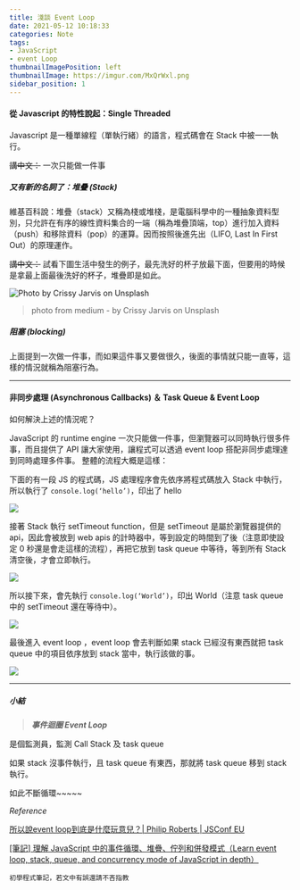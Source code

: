 ```yaml
---
title: 淺談 Event Loop
date: 2021-05-12 10:18:33
categories: Note
tags:
- JavaScript
- event Loop
thumbnailImagePosition: left
thumbnailImage: https://imgur.com/MxQrWxl.png
sidebar_position: 1
---
```


#### 從 Javascript 的特性說起：Single Threaded

Javascript 是一種單線程（單執行緒）的語言，程式碼會在 Stack 中被一一執行。

<!-- more -->

~~講中文：~~
一次只能做一件事

##### 又有新的名詞了：堆疊 (Stack)

維基百科說：堆疊（stack）又稱為棧或堆棧，是電腦科學中的一種抽象資料型別，只允許在有序的線性資料集合的一端（稱為堆疊頂端，top）進行加入資料（push）和移除資料（pop）的運算。因而按照後進先出（LIFO, Last In First Out）的原理運作。

~~講中文：~~
試看下圖生活中發生的例子，最先洗好的杯子放最下面，但要用的時候是拿最上面最後洗好的杯子，堆疊即是如此。

![Photo by Crissy Jarvis on Unsplash](https://miro.medium.com/max/1400/0*7DZA8far6AEXEKIP)

> photo from medium - by Crissy Jarvis on Unsplash

##### 阻塞 (blocking)

上面提到一次做一件事，而如果這件事又要做很久，後面的事情就只能一直等，這樣的情況就稱為阻塞行為。

---

#### 非同步處理 (Asynchronous Callbacks) ＆ Task Queue & Event Loop

如何解決上述的情況呢？

JavaScript 的 runtime engine 一次只能做一件事，但瀏覽器可以同時執行很多件事，而且提供了 API 讓大家使用，讓程式可以透過 event loop 搭配非同步處理達到同時處理多件事。
整體的流程大概是這樣：

下面的有一段 JS 的程式碼，JS 處理程序會先依序將程式碼放入 Stack 中執行，所以執行了 `console.log(‘hello’)`，印出了 hello

![](https://miro.medium.com/max/1400/1*NzpU75qlUlwBZtKUlnaP6A.png)

接著 Stack 執行 setTimeout function，但是 setTimeout 是屬於瀏覽器提供的 api，因此會被放到 web apis 的計時器中，等到設定的時間到了後（注意即使設定 0 秒還是會走這樣的流程），再把它放到 task queue 中等待，等到所有 Stack 清空後，才會立即執行。

![](https://miro.medium.com/max/1400/1*RVbrJMFlCVUHZe-qHuPg7w.png)


所以接下來，會先執行 `console.log(‘World’)`，印出 World（注意 task queue 中的 setTimeout 還在等待中）。

![](https://miro.medium.com/max/1400/1*HUp4Y2quWzqR1zOFAyxOHw.png)


最後進入 event loop ，event loop 會去判斷如果 stack 已經沒有東西就把 task queue 中的項目依序放到 stack 當中，執行該做的事。

![](https://miro.medium.com/max/1400/1*CwT05pQah-f5V4AkJha1HA.png)


---

##### 小結

> ***事件迴圈 Event Loop***

是個監測員，監測 Call Stack 及 task queue

如果 stack 沒事件執行，且 task queue 有東西，那就將 task queue 移到 stack 執行。

如此不斷循環~~~~~


*Reference* 

[所以說event loop到底是什麼玩意兒？| Philip Roberts | JSConf EU](https://www.youtube.com/watch?v=8aGhZQkoFbQ)

<!-- {%youtube 8aGhZQkoFbQ %} -->


[[筆記] 理解 JavaScript 中的事件循環、堆疊、佇列和併發模式（Learn event loop, stack, queue, and concurrency mode of JavaScript in depth）](https://pjchender.blogspot.com/2017/08/javascript-learn-event-loop-stack-queue.html)


`初學程式筆記，若文中有誤還請不吝指教`